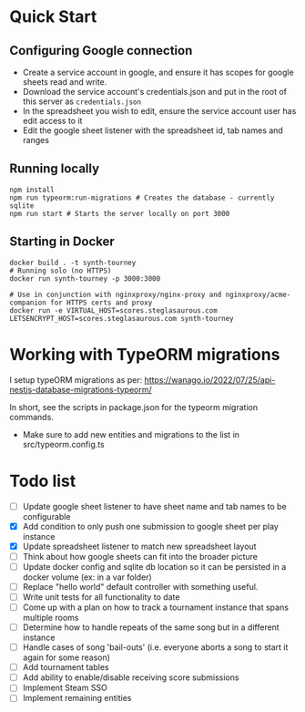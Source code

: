 # Quick Start

## Configuring Google connection

- Create a service account in google, and ensure it has scopes for google sheets read and write.
- Download the service account's credentials.json and put in the root of this server as `credentials.json`
- In the spreadsheet you wish to edit, ensure the service account user has edit access to it
- Edit the google sheet listener with the spreadsheet id, tab names and ranges

## Running locally
```
npm install
npm run typeorm:run-migrations # Creates the database - currently sqlite
npm run start # Starts the server locally on port 3000
```

## Starting in Docker

```
docker build . -t synth-tourney
# Running solo (no HTTPS)
docker run synth-tourney -p 3000:3000

# Use in conjunction with nginxproxy/nginx-proxy and nginxproxy/acme-companion for HTTPS certs and proxy
docker run -e VIRTUAL_HOST=scores.steglasaurous.com LETSENCRYPT_HOST=scores.steglasaurous.com synth-tourney 
```

# Working with TypeORM migrations

I setup typeORM migrations as per: https://wanago.io/2022/07/25/api-nestjs-database-migrations-typeorm/

In short, see the scripts in package.json for the typeorm migration commands.

- Make sure to add new entities and migrations to the list in src/typeorm.config.ts

# Todo list

- [ ] Update google sheet listener to have sheet name and tab names to be configurable
- [x] Add condition to only push one submission to google sheet per play instance
- [x] Update spreadsheet listener to match new spreadsheet layout
- [ ] Think about how google sheets can fit into the broader picture
- [ ] Update docker config and sqlite db location so it can be persisted in a docker volume (ex: in a var folder)
- [ ] Replace "hello world" default controller with something useful.
- [ ] Write unit tests for all functionality to date
- [ ] Come up with a plan on how to track a tournament instance that spans multiple rooms
- [ ] Determine how to handle repeats of the same song but in a different instance
- [ ] Handle cases of song 'bail-outs' (i.e. everyone aborts a song to start it again for some reason)
- [ ] Add tournament tables
- [ ] Add ability to enable/disable receiving score submissions
- [ ] Implement Steam SSO
- [ ] Implement remaining entities
